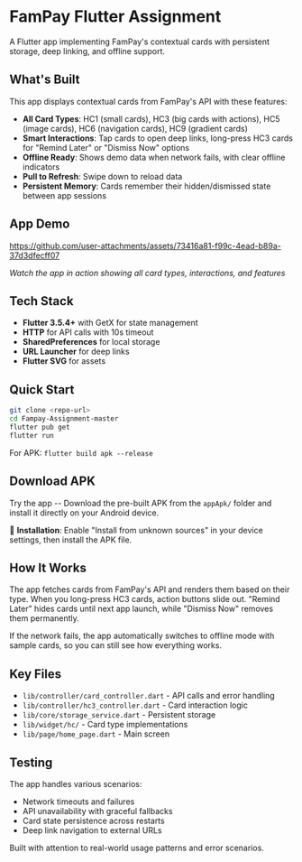 # FamPay Flutter Assignment

A Flutter app implementing FamPay's contextual cards with persistent storage, deep linking, and offline support.

## What's Built

This app displays contextual cards from FamPay's API with these features:

- **All Card Types**: HC1 (small cards), HC3 (big cards with actions), HC5 (image cards), HC6 (navigation cards), HC9 (gradient cards)
- **Smart Interactions**: Tap cards to open deep links, long-press HC3 cards for "Remind Later" or "Dismiss Now" options
- **Offline Ready**: Shows demo data when network fails, with clear offline indicators
- **Pull to Refresh**: Swipe down to reload data
- **Persistent Memory**: Cards remember their hidden/dismissed state between app sessions

## App Demo

https://github.com/user-attachments/assets/73416a81-f99c-4ead-b89a-37d3dfecff07


*Watch the app in action showing all card types, interactions, and features*

## Tech Stack

- **Flutter 3.5.4+** with GetX for state management
- **HTTP** for API calls with 10s timeout
- **SharedPreferences** for local storage
- **URL Launcher** for deep links
- **Flutter SVG** for assets

## Quick Start

```bash
git clone <repo-url>
cd Fampay-Assignment-master
flutter pub get
flutter run
```

For APK: `flutter build apk --release`

## Download APK

Try the app -- Download the pre-built APK from the `appApk/` folder and install it directly on your Android device.

📱 **Installation**: Enable "Install from unknown sources" in your device settings, then install the APK file.

## How It Works

The app fetches cards from FamPay's API and renders them based on their type. When you long-press HC3 cards, action buttons slide out. "Remind Later" hides cards until next app launch, while "Dismiss Now" removes them permanently.

If the network fails, the app automatically switches to offline mode with sample cards, so you can still see how everything works.

## Key Files

- `lib/controller/card_controller.dart` - API calls and error handling
- `lib/controller/hc3_controller.dart` - Card interaction logic  
- `lib/core/storage_service.dart` - Persistent storage
- `lib/widget/hc/` - Card type implementations
- `lib/page/home_page.dart` - Main screen

## Testing

The app handles various scenarios:
- Network timeouts and failures
- API unavailability with graceful fallbacks
- Card state persistence across restarts
- Deep link navigation to external URLs

Built with attention to real-world usage patterns and error scenarios.
